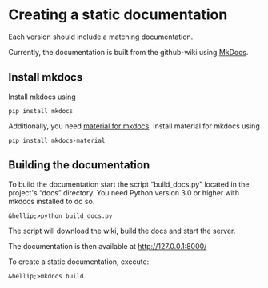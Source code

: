 # Creating a static documentation

Each version should include a matching documentation.

Currently, the documentation is built from the github-wiki using [MkDocs](https://www.mkdocs.org/).

## Install mkdocs
Install mkdocs using

```pip install mkdocs```

Additionally, you need [material for mkdocs](https://squidfunk.github.io/mkdocs-material/). Install material for mkdocs using

```pip install mkdocs-material```

## Building the documentation

To build the documentation start the script &ldquo;build_docs.py&rdquo; located in the project&apos;s &ldquo;docs&rdquo; directory. You need Python version 3.0 or higher with mkdocs installed to do so. 

```&hellip;>python build_docs.py```


The script will download the wiki, build the docs and start the server.

The documentation is then available at http://127.0.0.1:8000/

To create a static documentation, execute:

```&hellip;>mkdocs build```


